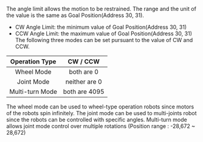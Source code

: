 The angle limit allows the motion to be restrained.
The range and the unit of the value is the same as Goal Position(Address 30, 31).
- CW Angle Limit: the minimum value of Goal Position(Address 30, 31)
- CCW Angle Limit: the maximum value of Goal Position(Address 30, 31)
The following three modes can be set pursuant to the value of CW and CCW.

|Operation Type|CW / CCW|
| :-------------: | :-------------: |
|Wheel Mode|both are 0|
|Joint Mode|neither are 0|
|Multi-turn Mode|both are 4095|

The wheel mode can be used to wheel-type operation robots since motors of the robots spin infinitely. The joint mode can be used to multi-joints robot since the robots can be controlled with specific angles. Multi-turn mode allows joint mode control over multiple rotations (Position range : -28,672 ~ 28,672)
